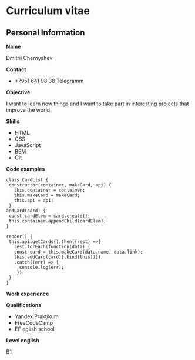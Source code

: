 # Curriculum vitae

## **Personal Information**
 **Name**  

 Dmitrii Chernyshev  

 **Contact**
  * +7951 641 98 38 Telegramm

 **Objective**  

 I want to learn new things and I want to take part in interesting projects that improve the world

 **Skills** 
 * HTML
 * CSS
 * JavaScript
 * BEM
 * Git

 **Code examples** 
 ```
class CardList {
  constructor(container, makeCard, api) {
    this.container = container;
    this.makeCard = makeCard;
    this.api = api;
  }
addCard(card) {
  const cardElem = card.create();
  this.container.appendChild(cardElem);
}

render() {
  this.api.getCards().then((rest) =>{
    rest.forEach(function(data) {
    const card = this.makeCard(data.name, data.link);
    this.addCard(card)}.bind(this))})
    .catch((err) => {
      console.log(err);
     }) 
  }
}
```
 **Work experience**

 **Qualifications**
  * Yandex.Praktikum
  * FreeCodeCamp
  * EF eglish school

 **Level english**  
 
  B1